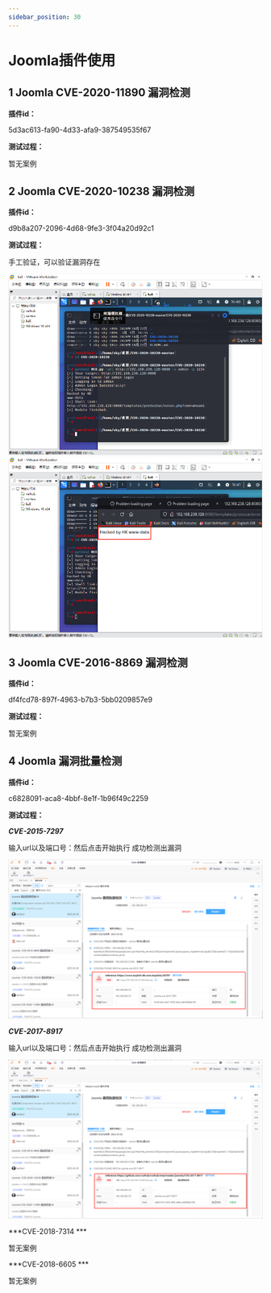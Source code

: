 ```yaml
---
sidebar_position: 30
---
```

# Joomla插件使用

## 1 Joomla CVE-2020-11890 漏洞检测

**插件id：**

5d3ac613-fa90-4d33-afa9-387549535f67

**测试过程：**

暂无案例

## 2 Joomla CVE-2020-10238 漏洞检测

**插件id：**

d9b8a207-2096-4d68-9fe3-3f04a20d92c1

**测试过程：**

手工验证，可以验证漏洞存在

![](/img/products/yakit/Joomla-1.png)
![](/img/products/yakit/Joomla-2.png)

## 3 Joomla CVE-2016-8869 漏洞检测

**插件id：**

df4fcd78-897f-4963-b7b3-5bb0209857e9

**测试过程：**

暂无案例

## 4 Joomla 漏洞批量检测

**插件id：**

c6828091-aca8-4bbf-8e1f-1b96f49c2259

**测试过程：**

***CVE-2015-7297***

输入url以及端口号：然后点击开始执行
成功检测出漏洞

![](/img/products/yakit/Joomla-3.png)

***CVE-2017-8917*** 

输入url以及端口号：然后点击开始执行
成功检测出漏洞

![](/img/products/yakit/Joomla-4.png)

***CVE-2018-7314 ***

暂无案例

***CVE-2018-6605 ***

暂无案例
